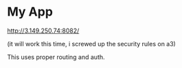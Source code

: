 # My App
http://3.149.250.74:8082/

(it will work this time, i screwed up the security rules on a3)

This uses proper routing and auth.